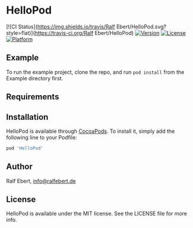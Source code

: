 # HelloPod

[![CI Status](https://img.shields.io/travis/Ralf Ebert/HelloPod.svg?style=flat)](https://travis-ci.org/Ralf Ebert/HelloPod)
[![Version](https://img.shields.io/cocoapods/v/HelloPod.svg?style=flat)](https://cocoapods.org/pods/HelloPod)
[![License](https://img.shields.io/cocoapods/l/HelloPod.svg?style=flat)](https://cocoapods.org/pods/HelloPod)
[![Platform](https://img.shields.io/cocoapods/p/HelloPod.svg?style=flat)](https://cocoapods.org/pods/HelloPod)

## Example

To run the example project, clone the repo, and run `pod install` from the Example directory first.

## Requirements

## Installation

HelloPod is available through [CocoaPods](https://cocoapods.org). To install
it, simply add the following line to your Podfile:

```ruby
pod 'HelloPod'
```

## Author

Ralf Ebert, info@ralfebert.de

## License

HelloPod is available under the MIT license. See the LICENSE file for more info.
